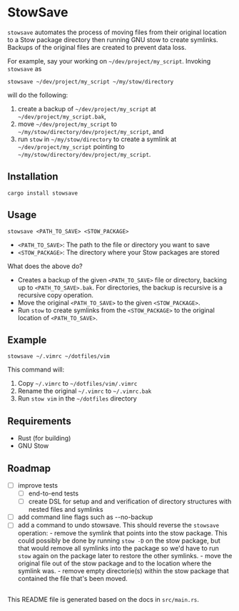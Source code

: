 # StowSave

`stowsave` automates the process of moving files from their original location to a Stow package
directory then running GNU stow to create symlinks. Backups of the original files are created
to prevent data loss.

For example, say your working on `~/dev/project/my_script`. Invoking `stowsave` as

```
stowsave ~/dev/project/my_script ~/my/stow/directory
```

will do the following:
  1. create a backup of `~/dev/project/my_script` at `~/dev/project/my_script.bak`,
  2. move `~/dev/project/my_script` to `~/my/stow/directory/dev/project/my_script`, and
  3. run `stow` in `~/my/stow/directory` to create a symlink at `~/dev/project/my_script`
     pointing to `~/my/stow/directory/dev/project/my_script`.

## Installation

`cargo install stowsave`

## Usage
```
stowsave <PATH_TO_SAVE> <STOW_PACKAGE>
```
- `<PATH_TO_SAVE>`: The path to the file or directory you want to save
- `<STOW_PACKAGE>`: The directory where your Stow packages are stored

What does the above do?
- Creates a backup of the given `<PATH_TO_SAVE>` file or directory, backing up to
`<PATH_TO_SAVE>.bak`. For directories, the backup is recursive is a recursive copy operation.
- Move the original `<PATH_TO_SAVE>` to the given `<STOW_PACKAGE>`.
- Run `stow` to create symlinks from the `<STOW_PACKAGE>` to the original location of
`<PATH_TO_SAVE>`.

## Example
```
stowsave ~/.vimrc ~/dotfiles/vim
```
This command will:
1. Copy `~/.vimrc` to `~/dotfiles/vim/.vimrc`
2. Rename the original `~/.vimrc` to `~/.vimrc.bak`
3. Run `stow vim` in the `~/dotfiles` directory

## Requirements

- Rust (for building)
- GNU Stow

## Roadmap

- [ ] improve tests
  - [ ] end-to-end tests
  - [ ] create DSL for setup and and verification of directory structures with nested files and symlinks
- [ ] add command line flags such as --no-backup
- [ ] add a command to undo stowsave. This should reverse the `stowsave` operation:
        - remove the symlink that points into the stow package. This could possibly be done by
        running `stow -D` on the stow package, but that would remove all symlinks into the
        package so we'd have to run `stow` again on the package later to restore the other
        symlinks.
        - move the original file out of the stow package and to the location where the symlink
        was.
        - remove empty directorie(s) within the stow package that contained the file that's
        been moved.

##
This README file is generated based on the docs in `src/main.rs`.
